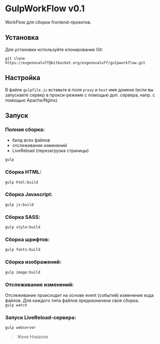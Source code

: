 # GulpWorkFlow v0.1

WorkFlow для сборки frontend-проектов.

## Установка

Для установки используйте клонирование Git:  
```
git clone https://evgenovaloff@bitbucket.org/evgenovaloff/gulpworkflow.git
```

## Настройка

В файле ``` gulpfile.js ``` вставьте в поля ``` proxy ``` и ``` host ``` имя домена 
(если вы запускаете сервер в прокси-режиме с помощью доп. сервера, напр. с помощью Apache/Nginx).

## Запуск

### Полная сборка:
- билд всех файлов
- отслеживание изменений
- LiveReload (перезагрузка страницы)  

``` gulp ```



### Сборка HTML:  
``` gulp html:build ```  
### Сборка Javascript:  
``` gulp js:build ```  
### Сборка SASS:  
``` gulp style:build ```  
### Сборка шрифтов:  
``` gulp fonts:build ```  
### Сборка изображений:  
``` gulp image:build ```
### Отслеживание изменений: 
Отслеживание происходит на основе event (событий) изменения кода файлов.
Для каждого типа файлов предназначена своя сборка.   
``` gulp watch ```  
### Запуск LiveReload-сервера:  
``` gulp webserver ``` 

> Женя Новалов 